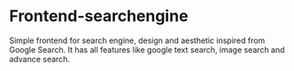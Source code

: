 # Frontend-searchengine
Simple frontend for search engine, design and aesthetic inspired from Google Search. It has all features like google text search, image search and advance search. 
